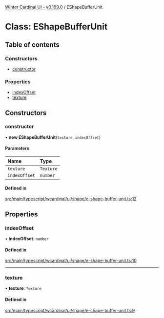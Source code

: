 [Winter Cardinal UI - v0.199.0](../index.md) / EShapeBufferUnit

# Class: EShapeBufferUnit

## Table of contents

### Constructors

- [constructor](EShapeBufferUnit.md#constructor)

### Properties

- [indexOffset](EShapeBufferUnit.md#indexoffset)
- [texture](EShapeBufferUnit.md#texture)

## Constructors

### constructor

• **new EShapeBufferUnit**(`texture`, `indexOffset`)

#### Parameters

| Name | Type |
| :------ | :------ |
| `texture` | `Texture` |
| `indexOffset` | `number` |

#### Defined in

[src/main/typescript/wcardinal/ui/shape/e-shape-buffer-unit.ts:12](https://github.com/winter-cardinal/winter-cardinal-ui/blob/v0.199.0/src/main/typescript/wcardinal/ui/shape/e-shape-buffer-unit.ts#L12)

## Properties

### indexOffset

• **indexOffset**: `number`

#### Defined in

[src/main/typescript/wcardinal/ui/shape/e-shape-buffer-unit.ts:10](https://github.com/winter-cardinal/winter-cardinal-ui/blob/v0.199.0/src/main/typescript/wcardinal/ui/shape/e-shape-buffer-unit.ts#L10)

___

### texture

• **texture**: `Texture`

#### Defined in

[src/main/typescript/wcardinal/ui/shape/e-shape-buffer-unit.ts:9](https://github.com/winter-cardinal/winter-cardinal-ui/blob/v0.199.0/src/main/typescript/wcardinal/ui/shape/e-shape-buffer-unit.ts#L9)
